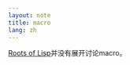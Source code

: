 ```yaml
---
layout: note
title: macro
lang: zh
---
```


[Roots of Lisp](http://www.paulgraham.com/rootsoflisp.html)并没有展开讨论macro。


